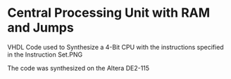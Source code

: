 # Central Processing Unit with RAM and Jumps
VHDL Code used to Synthesize a 4-Bit CPU with the instructions specified in the Instruction Set.PNG

The code was synthesized on the Altera DE2-115
